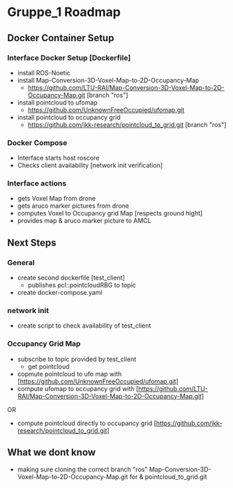 # Gruppe_1 Roadmap
## Docker Container Setup
### Interface Docker Setup [Dockerfile]
- install ROS-Noetic
- install Map-Conversion-3D-Voxel-Map-to-2D-Occupancy-Map
    - https://github.com/LTU-RAI/Map-Conversion-3D-Voxel-Map-to-2D-Occupancy-Map.git [branch "ros"]
- install pointcloud to ufomap
    - https://github.com/UnknownFreeOccupied/ufomap.git
- install pointcloud to occupancy grid
    - https://github.com/jkk-research/pointcloud_to_grid.git [branch "ros"]

### Docker Compose
- Interface starts host roscore
- Checks client availability [network init verification]

### Interface actions
- gets Voxel Map from drone
- gets aruco marker pictures from drone
- computes Voxel to Occupancy grid Map [respects ground hight]
- provides map & aruco marker picture to AMCL


## Next Steps
### General
- create second dockerfile [test_client]
    - publishes pcl::pointcloudRBG to topic
- create docker-compose.yaml

 ### network init 
 - create script to check availability of test_client

 ### Occupancy Grid Map
 - subscribe to topic provided by test_client 
    - get pointcloud
- copmute pointcloud to ufo map with [https://github.com/UnknownFreeOccupied/ufomap.git]
- compute ufomap to occupancy grid with [https://github.com/LTU-RAI/Map-Conversion-3D-Voxel-Map-to-2D-Occupancy-Map.git]

OR
- compute pointcloud directly to occupancy grid [https://github.com/jkk-research/pointcloud_to_grid.git]

## What we dont know
- making sure cloning the correct branch "ros" Map-Conversion-3D-Voxel-Map-to-2D-Occupancy-Map.git for  & pointcloud_to_grid.git